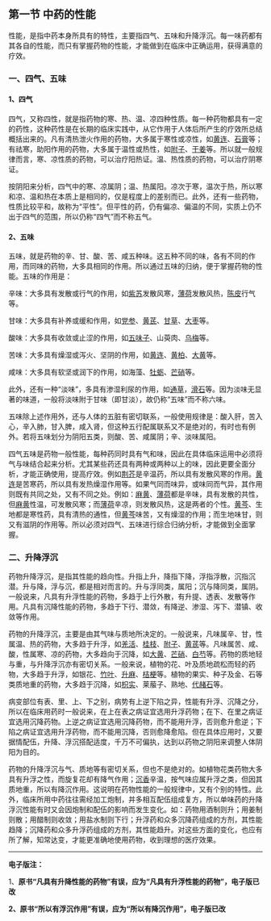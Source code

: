 ## 第一节 中药的性能

性能，是指中药本身所具有的特性，主要指四气、五味和升降浮沉。每一味药都有其各自的性能，而只有掌握药物的性能，才能做到在临床中正确运用，获得满意的疗效。

### 一、四气、五味

#### 1、四气

四气，又称四性，就是指药物的寒、热、温、凉四种性质。每一种药物都具有一定的药性，这种药性是在长期的临床实践中，从它作用于人体后所产生的疗效所总结概括出来的。凡有清热泄火作用的药物，大多属于寒性或凉性，如[黄连](https://www.gmzyjc.com/read/bc/bc03-0.2.2.0.0.md)、[石膏](https://www.gmzyjc.com/read/bc/bc03-0.1.1.0.0.md)等；有祛寒，助阳作用的药物，大多属于温性或热性，如[附子](https://www.gmzyjc.com/read/bc/bc07-0.1.0.0.0.md)、[干姜](https://www.gmzyjc.com/read/bc/bc07-0.4.0.0.0.md)等。所以就一般规律而言，寒、凉性质的药物，可以治疗阳热证。温、热性质的药物，可以治疗阴寒证。

按阴阳来分析，四气中的寒、凉属阴；温、热属阳。凉次于寒，温次于热，所以寒和凉、温和热在本质上是相同的，仅是程度上的差别而已。此外，还有一些药物，性质比较平和，故称为“平性”。但平性的药，仍有偏凉、偏温的不同，实质上仍不出于四气的范围，所以仍称“四气”而不称五气。

#### 2、五味

五味，就是药物的辛、甘、酸、苦、咸五种味。这五种不同的味，各有不同的作用，而同味的药物，大多具相同的作用。所以通过五味的归纳，便于掌握药物的性能。五味的作用是：

辛味：大多具有发散或行气的作用，如[紫苏](https://www.gmzyjc.com/read/bc/bc01-1.1.3.0.0.md)发散风寒，[薄荷](https://www.gmzyjc.com/read/bc/bc01-1.2.1.0.0.md)发散风热，[陈皮](https://www.gmzyjc.com/read/bc/bc11-0.0.1.0.0.md)行气等。

甘味：大多具有补养或缓和作用，如[党参](https://www.gmzyjc.com/read/bc/bc17-0.1.2.0.0.md)、[黄芪](https://www.gmzyjc.com/read/bc/bc17-0.1.4.0.0.md)、[甘草](https://www.gmzyjc.com/read/bc/bc17-0.1.8.0.0.md)、[大枣](https://www.gmzyjc.com/read/bc/bc17-0.1.9.0.0.md)等。

酸味：大多具有收敛或止涩的作用，如[五味子](https://www.gmzyjc.com/read/bc/bc18-0.0.2.0.0.md)、山萸肉、[乌梅](https://www.gmzyjc.com/read/bc/bc18-0.0.5.0.0.md)等。

苦味：大多具有燥湿或泻火、坚阴的作用，如[黄连](https://www.gmzyjc.com/read/bc/bc03-0.2.2.0.0.md)、[黄柏](https://www.gmzyjc.com/read/bc/bc03-0.2.3.0.0.md)、[大黄](https://www.gmzyjc.com/read/bc/bc02-0.1.1.0.0.md)等。

咸味：大多具有软坚或润下的作用，如海藻、[牡蛎](https://www.gmzyjc.com/read/bc/bc09-0.1.5.0.0.md)、[芒硝](https://www.gmzyjc.com/read/bc/bc02-0.1.2.0.0.md)等。

此外，还有一种“淡味”，多具有渗湿利尿的作用，如[通草](https://www.gmzyjc.com/read/bc/bc05-0.0.9.0.0.md)，[滑石](https://www.gmzyjc.com/read/bc/bc05-0.0.7.0.0.md)等。因为淡味无显著的味道，一般将淡味附于甘味（即甘淡），故仍称“五味”而不称六味。

五味除上述作用外，还与人体的五脏有密切联系，一般使用规律是：酸入肝，苦入心，辛入肺，甘入脾，咸入肾，但这种五行配属联系又不是绝对的，有时也有例外。若将五味划分为阴阳五类，则酸、苦、咸属阴；辛、淡味属阳。

四气五味是药物一般性能，每种药同时具有气和味，因此在具体临床运用中必须将气与味结合起来分析。尤其某些药还具有两种或两种以上的味，因此更要全面分析，才能正确使用，提高疗效。例如[荆芥](https://www.gmzyjc.com/read/bc/bc01-1.1.4.0.0.md)是辛温药，所以具有发散风寒的作用。[黄连](https://www.gmzyjc.com/read/bc/bc03-0.2.2.0.0.md)是苦寒药，所以具有发热燥湿作用等。如果气同而味异，或味同而气异，其作用则既有共同之处，又有不同之处。例如：[麻黄](https://www.gmzyjc.com/read/bc/bc01-1.1.1.0.0.md)、[薄荷](https://www.gmzyjc.com/read/bc/bc01-1.2.1.0.0.md)都是辛味，具有发散的共性，但[麻黄](https://www.gmzyjc.com/read/bc/bc01-1.1.1.0.0.md)性温，可发散风寒；而[薄荷](https://www.gmzyjc.com/read/bc/bc01-1.2.1.0.0.md)辛凉，则发散风热，这是两者的个性。[黄芩](https://www.gmzyjc.com/read/bc/bc03-0.2.1.0.0.md)、生地都是寒性药，具有清热的通性，但[黄芩](https://www.gmzyjc.com/read/bc/bc03-0.2.1.0.0.md)味苦，又有燥湿的作用；而生地味甘，则又有滋阴的作用等。所以必须对四气、五味进行综合归纳分析，才能做到全面掌握。

### 二、升降浮沉

药物升降浮沉，是指其性能的趋向性。升指上升，降指下降，浮指浮散，沉指沉潜。升与降，浮与沉，都是相对而言的。升与浮同类，属阳；沉与降同类，属阴。一般说来，凡具有升浮性能的药物，多趋于上行外散，有升提、透表、发散等作用。凡具有沉降性能的药物，多趋于下行、潜敛，有降逆、渗湿、泻下、潜镇、收敛等作用。

药物的升降浮沉，主要是由其气味与质地所决定的。一般说来，凡味属辛、甘，性属温、热的药物，大多趋于升浮，如[羌活](https://www.gmzyjc.com/read/bc/bc01-1.1.6.0.0.md)、[桂枝](https://www.gmzyjc.com/read/bc/bc01-1.1.2.0.0.md)、[附子](https://www.gmzyjc.com/read/bc/bc07-0.1.0.0.0.md)、[黄芪](https://www.gmzyjc.com/read/bc/bc17-0.1.4.0.0.md)等。凡味属苦、咸、酸，性属寒、凉的药物，大多趋向于沉降，如[大黄](https://www.gmzyjc.com/read/bc/bc02-0.1.1.0.0.md)、[芒硝](https://www.gmzyjc.com/read/bc/bc02-0.1.2.0.0.md)、[白芍](https://www.gmzyjc.com/read/bc/bc17-0.3.4.0.0.md)等。药物的质地轻与重，与升降浮沉亦有密切关系。一般来说，植物的花、叶及质地疏松而轻的药物，大多趋于升浮，如银花、[竹叶](https://www.gmzyjc.com/read/bc/bc03-0.1.6.0.0.md)、[升麻](https://www.gmzyjc.com/read/bc/bc01-1.2.10.0.0.md)、[桔梗](https://www.gmzyjc.com/read/bc/bc16-0.2.2.0.0.md)等。植物的果实、种子及金、石等类质地重的药物，大多趋于沉降，如[枳实](https://www.gmzyjc.com/read/bc/bc11-0.0.3.0.0.md)、莱菔子、熟地、[代赭石](https://www.gmzyjc.com/read/bc/bc10-0.0.4.0.0.md)等。

病变部位有表、里、上、下之别，病势有上逆下陷之异，性能有升浮、沉降之分，所以在临床用药时一般说来，在上在表之病证宜选用升浮药物；在下、在里之病证宜选用沉降药物。上逆之病证宜选用沉降药物，而不能用升浮，否则愈升愈逆；下陷之病证宜选用升浮药物，而不能用沉降，否则愈降愈陷。但在具体应用时，又要据情配伍，升降、浮沉搭配适度，千万不可偏执，达到以药物之阴阳来调整人体阴阳为目的。

药物的升降浮沉与气、质地等有密切关系，但也不是绝对的。如植物花类药物大多具有升浮之性，而旋复花却有降气作用；[沉香](https://www.gmzyjc.com/read/bc/bc11-0.0.9.0.0.md)辛温，按气味应属升浮之类，但因其质地重，所以有降沉作用。这说明在药物性能的一般规律中，又有个别的特性。此外，临床所用中药往往需经加工炮制，并多相互配伍组成复方，所以单味药的升降浮沉性能有时又会因炮制和配伍的影响而发生变化。如：药物用酒制则升；用姜制则散；用醋制则收敛；用盐水制则下行；升浮药和众多沉降药组成的方剂，其性能趋降；沉降药和众多升浮药组成的方剂，其性能趋升。对这些方面的变化，也应有所了解，知常达变，才能更准确地使用药物，收到理想的医疗效果。

------

**电子版注：**

1、**原书“凡具有升降性能的药物”有误，应为“凡具有升浮性能的药物”，电子版已改**

**2、原书“所以有浮沉作用”有误，应为“所以有降沉作用”，电子版已改**
